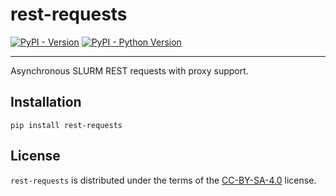 # rest-requests

[![PyPI - Version](https://img.shields.io/pypi/v/rest-requests.svg)](https://pypi.org/project/rest-requests)
[![PyPI - Python Version](https://img.shields.io/pypi/pyversions/rest-requests.svg)](https://pypi.org/project/rest-requests)

-----

Asynchronous SLURM REST requests with proxy support.

## Installation

```console
pip install rest-requests
```

## License

`rest-requests` is distributed under the terms of the [CC-BY-SA-4.0](http://creativecommons.org/licenses/by-sa/4.0) license.
